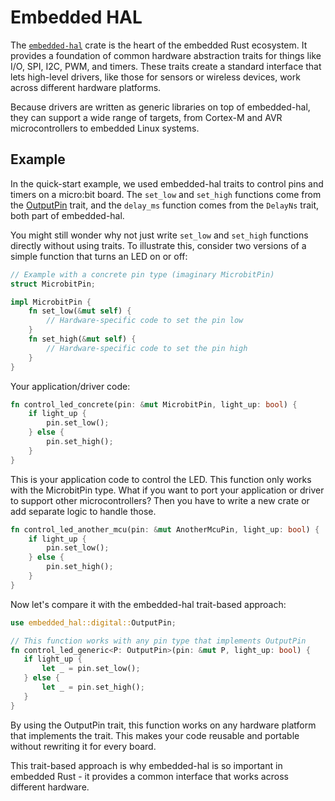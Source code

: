 # Embedded HAL

The [`embedded-hal`](https://github.com/rust-embedded/embedded-hal) crate is the heart of the embedded Rust ecosystem. It provides a foundation of common hardware abstraction traits for things like I/O, SPI, I2C, PWM, and timers. These traits create a standard interface that lets high-level drivers, like those for sensors or wireless devices, work across different hardware platforms.

Because drivers are written as generic libraries on top of embedded-hal, they can support a wide range of targets, from Cortex-M and AVR microcontrollers to embedded Linux systems. 

## Example

In the quick-start example, we used embedded-hal traits to control pins and timers on a micro:bit board. The `set_low` and `set_high` functions come from the [OutputPin](https://docs.rs/embedded-hal/1.0.0/embedded_hal/digital/trait.OutputPin.html) trait, and the `delay_ms` function comes from the `DelayNs` trait, both part of embedded-hal.


You might still wonder why not just write `set_low` and `set_high` functions directly without using traits. To illustrate this, consider two versions of a simple function that turns an LED on or off:


```rust
// Example with a concrete pin type (imaginary MicrobitPin)
struct MicrobitPin;

impl MicrobitPin {
    fn set_low(&mut self) {
        // Hardware-specific code to set the pin low
    }
    fn set_high(&mut self) {
        // Hardware-specific code to set the pin high
    }
}
```

Your application/driver code:
```rust
fn control_led_concrete(pin: &mut MicrobitPin, light_up: bool) {
    if light_up {
        pin.set_low();
    } else {
        pin.set_high();
    }
}
```

This is your application code to control the LED. This function only works with the MicrobitPin type. What if you want to port your application or driver to support other microcontrollers? Then you have to write a new crate or add separate logic to handle those. 

```rust
fn control_led_another_mcu(pin: &mut AnotherMcuPin, light_up: bool) {
    if light_up {
        pin.set_low();
    } else {
        pin.set_high();
    }
}
```

Now let's compare it with the embedded-hal trait-based approach:
 
 ```rust
 use embedded_hal::digital::OutputPin;

// This function works with any pin type that implements OutputPin
fn control_led_generic<P: OutputPin>(pin: &mut P, light_up: bool) {
    if light_up {
        let _ = pin.set_low();
    } else {
        let _ = pin.set_high();
    }
}
```

By using the OutputPin trait, this function works on any hardware platform that implements the trait. This makes your code reusable and portable without rewriting it for every board.

This trait-based approach is why embedded-hal is so important in embedded Rust - it provides a common interface that works across different hardware.
